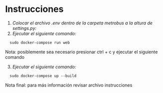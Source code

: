# Instrucciones

1. *Colocar el archivo .env dentro de la carpeta metrobus a la altura de settings.py:* <br>
2. *Ejecutar el siguiente comando:* <br>

``` [language]
  sudo docker-compose run web
  ```
  
  Nota: posiblemente sea necesario presionar ctrl + c y ejecutar el siguiente comando
  
3. *Ejecutar el siguiente comando:* <br>
``` [language]
  sudo docker-compose up --build
  ```

Nota final: para más información revisar archivo instrucciones
